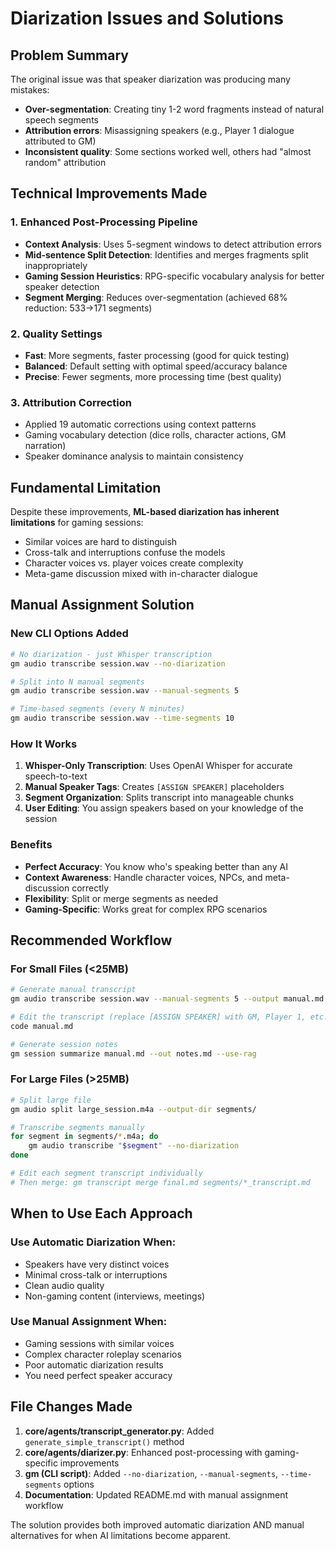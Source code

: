 # Diarization Issues and Solutions

## Problem Summary

The original issue was that speaker diarization was producing many mistakes:
- **Over-segmentation**: Creating tiny 1-2 word fragments instead of natural speech segments
- **Attribution errors**: Misassigning speakers (e.g., Player 1 dialogue attributed to GM)
- **Inconsistent quality**: Some sections worked well, others had "almost random" attribution

## Technical Improvements Made

### 1. Enhanced Post-Processing Pipeline
- **Context Analysis**: Uses 5-segment windows to detect attribution errors
- **Mid-sentence Split Detection**: Identifies and merges fragments split inappropriately
- **Gaming Session Heuristics**: RPG-specific vocabulary analysis for better speaker detection
- **Segment Merging**: Reduces over-segmentation (achieved 68% reduction: 533→171 segments)

### 2. Quality Settings  
- **Fast**: More segments, faster processing (good for quick testing)
- **Balanced**: Default setting with optimal speed/accuracy balance
- **Precise**: Fewer segments, more processing time (best quality)

### 3. Attribution Correction
- Applied 19 automatic corrections using context patterns
- Gaming vocabulary detection (dice rolls, character actions, GM narration)
- Speaker dominance analysis to maintain consistency

## Fundamental Limitation

Despite these improvements, **ML-based diarization has inherent limitations** for gaming sessions:
- Similar voices are hard to distinguish
- Cross-talk and interruptions confuse the models
- Character voices vs. player voices create complexity
- Meta-game discussion mixed with in-character dialogue

## Manual Assignment Solution

### New CLI Options Added

```bash
# No diarization - just Whisper transcription
gm audio transcribe session.wav --no-diarization

# Split into N manual segments  
gm audio transcribe session.wav --manual-segments 5

# Time-based segments (every N minutes)
gm audio transcribe session.wav --time-segments 10
```

### How It Works

1. **Whisper-Only Transcription**: Uses OpenAI Whisper for accurate speech-to-text
2. **Manual Speaker Tags**: Creates `[ASSIGN SPEAKER]` placeholders
3. **Segment Organization**: Splits transcript into manageable chunks
4. **User Editing**: You assign speakers based on your knowledge of the session

### Benefits

- **Perfect Accuracy**: You know who's speaking better than any AI
- **Context Awareness**: Handle character voices, NPCs, and meta-discussion correctly
- **Flexibility**: Split or merge segments as needed
- **Gaming-Specific**: Works great for complex RPG scenarios

## Recommended Workflow

### For Small Files (<25MB)
```bash
# Generate manual transcript
gm audio transcribe session.wav --manual-segments 5 --output manual.md

# Edit the transcript (replace [ASSIGN SPEAKER] with GM, Player 1, etc.)
code manual.md

# Generate session notes
gm session summarize manual.md --out notes.md --use-rag
```

### For Large Files (>25MB)
```bash
# Split large file
gm audio split large_session.m4a --output-dir segments/

# Transcribe segments manually
for segment in segments/*.m4a; do
    gm audio transcribe "$segment" --no-diarization
done

# Edit each segment transcript individually
# Then merge: gm transcript merge final.md segments/*_transcript.md
```

## When to Use Each Approach

### Use Automatic Diarization When:
- Speakers have very distinct voices
- Minimal cross-talk or interruptions  
- Clean audio quality
- Non-gaming content (interviews, meetings)

### Use Manual Assignment When:
- Gaming sessions with similar voices
- Complex character roleplay scenarios
- Poor automatic diarization results
- You need perfect speaker accuracy

## File Changes Made

1. **core/agents/transcript_generator.py**: Added `generate_simple_transcript()` method
2. **core/agents/diarizer.py**: Enhanced post-processing with gaming-specific improvements  
3. **gm (CLI script)**: Added `--no-diarization`, `--manual-segments`, `--time-segments` options
4. **Documentation**: Updated README.md with manual assignment workflow

The solution provides both improved automatic diarization AND manual alternatives for when AI limitations become apparent.